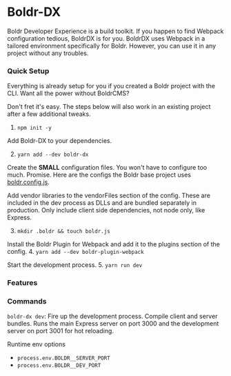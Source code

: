 # Boldr-DX

Boldr Developer Experience is a build toolkit. If you happen to find Webpack configuration tedious, BoldrDX is for you. BoldrDX uses Webpack in a tailored environment specifically for Boldr. However, you can use it in any project without any troubles.


### Quick Setup

Everything is already setup for you if you created a Boldr project with the CLI. Want all the power without BoldrCMS?

Don't fret it's easy. The steps below will also work in an existing project after a few additional tweaks.

1. `npm init -y`

Add Boldr-DX to your dependencies.  

2. `yarn add --dev boldr-dx`  

Create the **SMALL** configuration files. You won't have to configure too much. Promise. Here are the configs the Boldr base project uses [boldr.config.js](https://github.com/boldr/boldr-tools/blob/master/packages/boldr-base-project/.boldr/boldr.config.js).

Add vendor libraries to the vendorFiles section of the config. These are included in the dev process as DLLs and are bundled separately in production. Only include client side dependencies, not node only, like Express.

3. `mkdir .boldr && touch boldr.js`   

Install the Boldr Plugin for Webpack and add it to the plugins section of the config.
4.  `yarn add --dev boldr-plugin-webpack`  

Start the development process.
5. `yarn run dev`

### Features


### Commands

`boldr-dx dev`: Fire up the development process. Compile client and server bundles. Runs the main Express server on port 3000 and the development server on port 3001 for hot reloading.  

Runtime env options
  - `process.env.BOLDR__SERVER_PORT`
  - `process.env.BOLDR__DEV_PORT`
